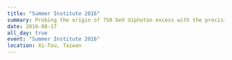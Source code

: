 ```yaml
---
title: "Summer Institute 2016"
summary: Probing the origin of 750 GeV diphoton excess with the precision measurements at the ILC
date: 2016-08-17
all_day: true
event: "Summer Institute 2016"
location: Xi-Tou, Taiwan
---
```

